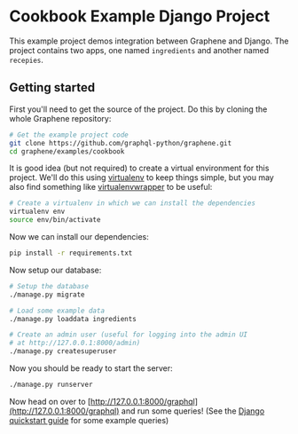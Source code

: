 Cookbook Example Django Project
===============================

This example project demos integration between Graphene and Django.
The project contains two apps, one named `ingredients` and another
named `recepies`.

Getting started
---------------

First you'll need to get the source of the project. Do this by cloning the
whole Graphene repository:

```bash
# Get the example project code
git clone https://github.com/graphql-python/graphene.git
cd graphene/examples/cookbook
```

It is good idea (but not required) to create a virtual environment
for this project. We'll do this using
[virtualenv](http://docs.python-guide.org/en/latest/dev/virtualenvs/)
to keep things simple,
but you may also find something like
[virtualenvwrapper](https://virtualenvwrapper.readthedocs.org/en/latest/)
to be useful:

```bash
# Create a virtualenv in which we can install the dependencies
virtualenv env
source env/bin/activate
```

Now we can install our dependencies:

```bash
pip install -r requirements.txt
```

Now setup our database:

```bash
# Setup the database
./manage.py migrate

# Load some example data
./manage.py loaddata ingredients

# Create an admin user (useful for logging into the admin UI
# at http://127.0.0.1:8000/admin)
./manage.py createsuperuser
```

Now you should be ready to start the server:

```bash
./manage.py runserver
```

Now head on over to
[http://127.0.0.1:8000/graphql](http://127.0.0.1:8000/graphql)
and run some queries!
(See the [Django quickstart guide](http://graphene-python.org/docs/quickstart-django/)
for some example queries)
